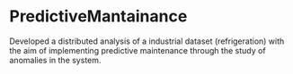 # PredictiveMantainance
Developed a distributed analysis of a industrial dataset (refrigeration) with the aim of implementing predictive maintenance through the study of anomalies in the system. 
